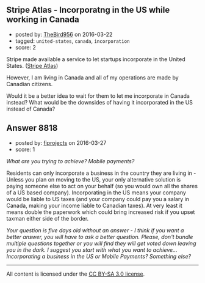 ## Stripe Atlas - Incorporatng in the US while working in Canada

- posted by: [TheBird956](https://stackexchange.com/users/3016805/thebird956) on 2016-03-22
- tagged: `united-states`, `canada`, `incorporation`
- score: 2

Stripe made available a service to let startups incorporate in the United States. ([Stripe Atlas][1])

However, I am living in Canada and all of my operations are made by Canadian citizens.

Would it be a better idea to wait for them to let me incorporate in Canada instead? What would be the downsides of having it incorporated in the US instead of Canada?


  [1]: https://stripe.com/atlas/faq


## Answer 8818

- posted by: [fiprojects](https://stackexchange.com/users/5370155/fiprojects) on 2016-03-27
- score: 1

*What are you trying to achieve? Mobile payments?* 

Residents can only incorporate a business in the country they are living in - Unless you plan on moving to the US, your only alternative solution is paying someone else to act on your behalf (so you would own all the shares of a US based company). Incorporating in the US means your company would be liable to US taxes (and your company could pay you a salary in Canada, making your income liable to Canadian taxes). At very least it means double the paperwork which could bring increased risk if you upset taxman either side of the border.

*Your question is five days old without an answer - I think if you want a better answer, you will have to ask a better question. Please, don't bundle multiple questions together or you will find they will get voted down leaving you in the dark. I suggest you start with what you want to achieve... Incorporating a business in the US or Mobile Payments? Something else?*



---

All content is licensed under the [CC BY-SA 3.0 license](https://creativecommons.org/licenses/by-sa/3.0/).
